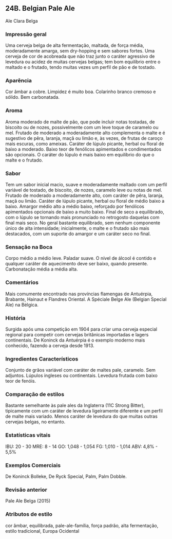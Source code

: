 ## 24B. Belgian Pale Ale
Ale Clara Belga

### Impressão geral

Uma cerveja belga de alta fermentação, maltada, de força média, moderadamente amarga, sem dry-hopping e sem sabores fortes. Uma cerveja de cor de acobreada que não traz junto o caráter agressivo de levedura ou acidez de muitas cervejas belgas; tem bom equilíbrio entre o maltado e o frutado, tendo muitas vezes um perfil de pão e de tostado.

### Aparência

Cor âmbar a cobre. Limpidez é muito boa. Colarinho branco cremoso e sólido. Bem carbonatada.

### Aroma

Aroma moderado de malte de pão, que pode incluir notas tostadas, de biscoito ou de nozes, possivelmente com um leve toque de caramelo ou mel. Frutado de moderado a moderadamente alto complementa o malte e é sugestivo de pêra, laranja, maçã ou limão e, às vezes, de frutas de caroço mais escuras, como ameixas. Caráter de lúpulo picante, herbal ou floral de baixo a moderado. Baixo teor de fenólicos apimentados e condimentados são opcionais. O caráter do lúpulo é mais baixo em equilíbrio do que o malte e o frutado.

### Sabor

Tem um sabor inicial macio, suave e moderadamente maltado com um perfil variável de tostado, de biscoito, de nozes, caramelo leve ou notas de mel. Frutado de moderado a moderadamente alto, com caráter de pêra, laranja, maçã ou limão. Caráter de lúpulo picante, herbal ou floral de médio baixo a baixo. Amargor médio alto a médio baixo, reforçado por fenólicos apimentados opcionais de baixo a muito baixo. Final de seco a equilibrado, com o lúpulo se tornando mais pronunciado no retrogosto daquelas com final mais seco. No geral bastante equilibrado, sem nenhum componente único de alta intensidade; inicialmente, o malte e o frutado são mais destacados, com um suporte do amargor e um caráter seco no final.

### Sensação na Boca

Corpo médio a médio leve. Paladar suave. O nível de álcool é contido e qualquer caráter de aquecimento deve ser baixo, quando presente. Carbonatação média a média alta.

### Comentários

Mais comumente encontrado nas províncias flamengas de Antuérpia, Brabante, Hainaut e Flandres Oriental. A Spéciale Belge Ale (Belgian Special Ale) na Bélgica.

### História

Surgida após uma competição em 1904 para criar uma cerveja especial regional para competir com cervejas britânicas importadas e lagers continentais. De Koninck da Antuérpia é o exemplo moderno mais conhecido, fazendo a cerveja desde 1913.

### Ingredientes Característicos

Conjunto de grãos variável com caráter de maltes pale, caramelo. Sem adjuntos. Lúpulos ingleses ou continentais. Levedura frutada com baixo teor de fenóis.

### Comparação de estilos

Bastante semelhante às pale ales da Inglaterra (11C Strong Bitter), tipicamente com um caráter de levedura ligeiramente diferente e um perfil de malte mais variado. Menos caráter de levedura do que muitas outras cervejas belgas, no entanto.

### Estatísticas vitais

IBU: 20 - 30
MRE: 8 - 14
GO: 1,048 - 1,054
FG: 1,010 - 1,014
ABV: 4,8% - 5,5%

### Exemplos Comerciais

De Koninck Bolleke, De Ryck Special, Palm, Palm Dobble.

### Revisão anterior

Pale Ale Belga (2015)

### Atributos de estilo

cor âmbar, equilibrada, pale-ale-família, força padrão, alta fermentação, estilo tradicional, Europa Ocidental
